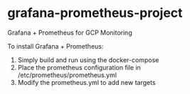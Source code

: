 # grafana-prometheus-project
Grafana + Prometheus for GCP Monitoring

To install Grafana + Prometheus:<br>
1. Simply build and run using the docker-compose<br>
2. Place the prometheus configuration file in /etc/prometheus/prometheus.yml<br>
3. Modify the prometheus.yml to add new targets



